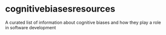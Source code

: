 # cognitivebiasesresources
A curated list of information about cognitive biases and how they play a role in software development
